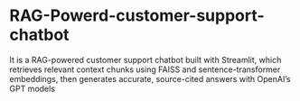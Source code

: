 # RAG-Powerd-customer-support-chatbot
It is a RAG-powered customer support chatbot built with Streamlit, which retrieves relevant context chunks using FAISS and sentence-transformer embeddings, then generates accurate, source-cited answers with OpenAI’s GPT models
